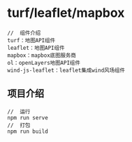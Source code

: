 # turf/leaflet/mapbox
```
//  组件介绍
turf：地图API组件
leaflet：地图API组件
mapbox：mapbox底图服务商
ol：openLayers地图API组件
wind-js-leaflet：leaflet集成wind风场组件
```
## 项目介绍
```
//  运行
npm run serve
//  打包
npm run build
```
